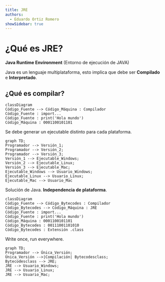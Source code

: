 ```yaml
---
title: JRE
authors:
  - Eduardo Ortiz Romero
showSidebar: true
---
```

# ¿Qué es JRE?
**Java Runtime Environment** (Entorno de ejecución de JAVA)

Java es un lenguaje multiplataforma, esto implica que debe ser **Compilado** e **Interpretado**.

## ¿Qué es compilar?

```mermaid
classDiagram 
Código_Fuente --> Código_Máquina : Compilador
Código_Fuente : import...
Código_Fuente : print('Hola mundo')
Código_Máquina : 0001100101101
```
Se debe generar un ejecutable distinto para cada plataforma.
```mermaid
graph TD;
Programador --> Versión_1;
Programador --> Versión_2;
Programador --> Versión_3;
Versión_1 --> Ejecutable_Windows;
Versión_2 --> Ejecutable_Linux;
Versión_3 --> Ejecutable_Mac;
Ejecutable_Windows --> Usuario_Windows;
Ejecutable_Linux --> Usuario_Linux;
Ejecutable_Mac --> Usuario_Mac
```
Solución de Java. **Independencia de plataforma**.
```mermaid
classDiagram 
Código_Fuente --> Código_Bytecodes : Compilador
Código_Bytecodes --> Código_Máquina : JRE
Código_Fuente : import...
Código_Fuente : print('Hola mundo')
Código_Máquina : 0001100101101
Código_Bytecodes : 00111001101010
Código_Bytecodes : Extensión .class
```
Write once, run everywhere.
```mermaid
graph TD;
Programador --> Única_Versión;
Única_Versión -->|Compilación| Bytecodesclass;
Bytecodesclass --> JRE;
JRE --> Usuario_Windows;
JRE --> Usuario_Linux;
JRE --> Usuario_Mac;
```
